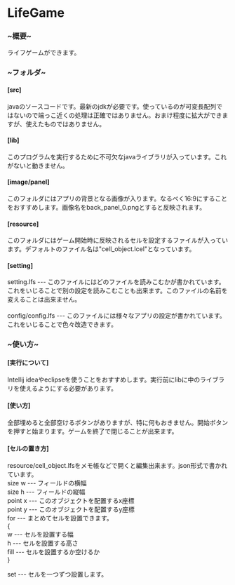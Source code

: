 # LifeGame
<h3>~概要~</h3>
ライフゲームができます。
<h3>~フォルダ~</h3>
<h4>[src]</h4>
javaのソースコードです。最新のjdkが必要です。使っているのが可変長配列ではないので端っこ近くの処理は正確ではありません。おまけ程度に拡大ができますが、使えたものではありません。
<h4>[lib]</h4>
このプログラムを実行するために不可欠なjavaライブラリが入っています。これがないと動きません。
<h4>[image/panel]</h4>
このフォルダにはアプリの背景となる画像が入ります。なるべく16:9にすることをおすすめします。画像名をback_panel_0.pngとすると反映されます。
<h4>[resource]</h4>
このフォルダにはゲーム開始時に反映されるセルを設定するファイルが入っています。デフォルトのファイル名は"cell_object.lcel"となっています。
<h4>[setting]</h4>
setting.lfs --- このファイルにはどのファイルを読みこむかが書かれています。これをいじることで別の設定を読みこむことも出来ます。このファイルの名前を変えることは出来ません。<br><br>
config/config.lfs --- このファイルには様々なアプリの設定が書かれています。これをいじることで色々改造できます。
<h3>~使い方~</h3>
<h4>[実行について]</h4>
Intellij ideaやeclipseを使うことをおすすめします。実行前にlibに中のライブラリを使えるようにする必要があります。
<h4>[使い方]</h4>
全部埋めると全部空けるボタンがありますが、特に何もおきません。開始ボタンを押すと始まります。ゲームを終了で閉じることが出来ます。
<h4>[セルの置き方]</h4>
resource/cell_object.lfsをメモ帳などで開くと編集出来ます。json形式で書かれています。<br>
size w --- フィールドの横幅<br>
size h --- フィールドの縦幅<br>
point x --- このオブジェクトを配置するx座標<br>
point y --- このオブジェクトを配置するy座標<br>
for --- まとめてセルを設置できます。<br>
{<br>
w --- セルを設置する幅<br>
h --- セルを設置する高さ<br>
fill --- セルを設置するか空けるか<br>
}<br>

set --- セルを一つずつ設置します。
